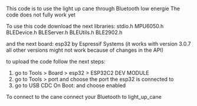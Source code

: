 This code is to use the light up cane through Bluetooth low energie
The code does not fully work yet

To use this code download the next libraries:
stdio.h
MPU6050.h
BLEDevice.h
BLEServer.h
BLEUtils.h
BLE2902.h

and the next board:
esp32 by Espressif Systems (it works with version 3.0.7 all other versions might not work because of changes in the API)

to upload the code follow the next steps:
1. go to Tools > Board > esp32 > ESP32C2 DEV MODULE
2. go to Tools > port and choose the port the esp32 is connected to
3. go to USB CDC On Boot: and choose enabled

To connect to the cane connect your Bluetooth to light_up_cane